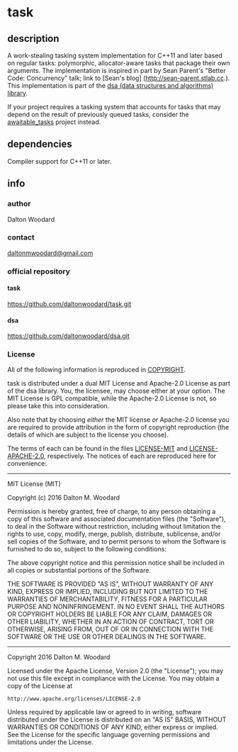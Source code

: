 task
====

## description

A work-stealing tasking system implementation for C++11 and later based on
regular tasks: polymorphic, allocator-aware tasks that package their own
arguments. The implementation is inspired in part by Sean Parent's
"Better Code: Concurrency" talk; link to [Sean's blog]
(http://sean-parent.stlab.cc.). This implementation is part of the [dsa (data
structures and algorithms) library](https://github.com/daltonwoodard/dsa.git).

If your project requires a tasking system that accounts for tasks that may
depend on the result of previously queued tasks, consider the
[awaitable_tasks](https://github.com/daltonwoodard/awaitable-tasks.git) project
instead.

## dependencies

Compiler support for C++11 or later.

## info

### author

Dalton Woodard

### contact

daltonmwoodard@gmail.com

### official repository

#### task

https://github.com/daltonwoodard/task.git

#### dsa

https://github.com/daltonwoodard/dsa.git

### License

All of the following information is reproduced in [COPYRIGHT](COPYRIGHT.txt).

task is distributed under a dual MIT License and Apache-2.0 License as part of
the dsa library. You, the licensee, may choose either at your option. The MIT
License is GPL compatible, while the Apache-2.0 License is not, so please take
this into consideration.

Also note that by choosing *either* the MIT license *or* Apache-2.0 license
you are required to provide attribution in the form of copyright reproduction
(the details of which are subject to the license you choose).

The terms of each can be found in the files [LICENSE-MIT](LICENSE-MIT) and
[LICENSE-APACHE-2.0](LICENSE-APACHE-2.0), respectively. The notices of each are
reproduced here for convenience:

---

MIT License (MIT)

Copyright (c) 2016 Dalton M. Woodard

Permission is hereby granted, free of charge, to any person obtaining a copy
of this software and associated documentation files (the "Software"), to deal
in the Software without restriction, including without limitation the rights
to use, copy, modify, merge, publish, distribute, sublicense, and/or sell
copies of the Software, and to permit persons to whom the Software is
furnished to do so, subject to the following conditions:

The above copyright notice and this permission notice shall be included in all
copies or substantial portions of the Software.

THE SOFTWARE IS PROVIDED "AS IS", WITHOUT WARRANTY OF ANY KIND, EXPRESS OR
IMPLIED, INCLUDING BUT NOT LIMITED TO THE WARRANTIES OF MERCHANTABILITY,
FITNESS FOR A PARTICULAR PURPOSE AND NONINFRINGEMENT. IN NO EVENT SHALL THE
AUTHORS OR COPYRIGHT HOLDERS BE LIABLE FOR ANY CLAIM, DAMAGES OR OTHER
LIABILITY, WHETHER IN AN ACTION OF CONTRACT, TORT OR OTHERWISE, ARISING FROM,
OUT OF OR IN CONNECTION WITH THE SOFTWARE OR THE USE OR OTHER DEALINGS IN THE
SOFTWARE.

---

Copyright 2016 Dalton M. Woodard

Licensed under the Apache License, Version 2.0 (the "License");
you may not use this file except in compliance with the License.
You may obtain a copy of the License at

	http://www.apache.org/licenses/LICENSE-2.0

Unless required by applicable law or agreed to in writing, software
distributed under the License is distributed on an "AS IS" BASIS,
WITHOUT WARRANTIES OR CONDITIONS OF ANY KIND, either express or implied.
See the License for the specific language governing permissions and
limitations under the License.
